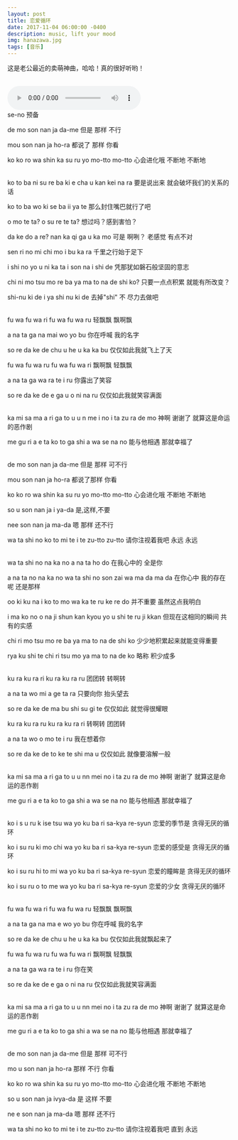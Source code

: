 ```yaml
---
layout: post
title: 恋爱循环
date: 2017-11-04 06:00:00 -0400
description: music, lift your mood
img: hanazawa.jpg
tags: [音乐]
---
```


这是老公最近的卖萌神曲，哈哈！真的很好听哟！

<br>
<audio controls="controls" preload="auto">
  <source type="audio/ogg" src="/assets/music/恋爱循环.ogg"></source>
  <source type="audio/mp3" src="/assets/music/恋爱循环.mp3"></source>
</audio>

<br>
se-no
预备

de mo son nan ja da-me
但是 那样 不行

mou son nan ja ho-ra
都说了 那样 你看

ko ko ro wa shin ka su ru yo mo-tto mo-tto
心会进化哦 不断地 不断地

<br>
ko to ba ni su re ba ki e cha u kan kei na ra
要是说出来 就会破坏我们的关系的话

ko to ba wo ki se ba ii ya te
那么封住嘴巴就行了吧

o mo te ta? o su re te ta?
想过吗？感到害怕？

da ke do a re? nan ka qi ga u ka mo
可是 啊咧？ 老感觉 有点不对

sen ri no mi chi mo i bu ka ra
千里之行始于足下

i shi no yo u ni ka ta i son na i shi de
凭那犹如磐石般坚固的意志

chi ni mo tsu mo re ba ya ma to na de shi ko?
只要一点点积累 就能有所改变？

shi-nu ki de i ya shi nu ki de
去掉"shi" 不 尽力去做吧

<br>
fu wa fu wa ri fu wa fu wa ru
轻飘飘 飘啊飘

a na ta ga na mai wo yo bu
你在呼喊 我的名字

so re da ke de chu u he u ka ka bu
仅仅如此我就飞上了天

fu wa fu wa ru fu wa fu wa ri
飘啊飘 轻飘飘

a na ta ga wa ra te i ru
你露出了笑容

so re da ke de e ga u o ni na ru
仅仅如此我就笑容满面

<br>
ka mi sa ma a ri ga to u u n me i no i ta zu ra de mo
神啊 谢谢了 就算这是命运的恶作剧

me gu ri a e ta ko to ga shi a wa se na no
能与他相遇 那就幸福了

<br>
de mo son nan ja da-me
但是 那样 可不行

mou son nan ja ho-ra
都说了那样 你看

ko ko ro wa shin ka su ru yo mo-tto mo-tto
心会进化哦 不断地 不断地

so u son nan ja i ya-da
是,这样,不要

nee son nan ja ma-da
嗯 那样 还不行

wa ta shi no ko to mi te i te zu-tto zu-tto
请你注视着我吧 永远 永远

<br>
wa ta shi no na ka no a na ta ho do
在我心中的 全是你

a na ta no na ka no wa ta shi no son zai wa ma da ma da
在你心中 我的存在呢 还是那样

oo ki ku na i ko to mo wa ka te ru ke re do
并不重要 虽然这点我明白

i ma ko no o na ji shun kan kyou yo u shi te ru ji kkan
但现在这相同的瞬间 共有的实感

chi ri mo tsu mo re ba ya ma to na de shi ko
少少地积累起来就能变得重要

rya ku shi te chi ri tsu mo ya ma to na de ko
略称 积少成多

<br>
ku ra ku ra ri ku ra ku ra ru
团团转 转啊转

a na ta wo mi a ge ta ra
只要向你 抬头望去

so re da ke de ma bu shi su gi te
仅仅如此 就觉得很耀眼

ku ra ku ra ru ku ra ku ra ri
转啊转 团团转

a na ta wo o mo te i ru
我在想着你

so re da ke de to ke te shi ma u
仅仅如此 就像要溶解一般

<br>
ka mi sa ma a ri ga to u u nn mei no i ta zu ra de mo
神啊 谢谢了 就算这是命运的恶作剧

me gu ri a e ta ko to ga shi a wa se na no
能与他相遇 那就幸福了

<br>
ko i s u ru k ise tsu wa yo ku ba ri sa-kya re-syun
恋爱的季节是 贪得无厌的循环

ko i su ru ki mo chi wa yo ku ba ri sa-kya re-syun
恋爱的感受是 贪得无厌的循环

ko i su ru hi to mi wa yo ku ba ri sa-kya re-syun
恋爱的瞳眸是 贪得无厌的循环

ko i su ru o to me wa yo ku ba ri sa-kya re-syun
恋爱的少女 贪得无厌的循环

<br>
fu wa fu wa ri fu wa fu wa ru
轻飘飘 飘啊飘

a na ta ga na ma e wo yo bu
你在呼喊 我的名字

so re da ke de chu u he u ka ka bu
仅仅如此我就飘起来了

fu wa fu wa ru fu wa fu wa ri
飘啊飘 轻飘飘

a na ta ga wa ra te i ru
你在笑

so re da ke de e ga o ni na ru
仅仅如此我就笑容满面

<br>
ka mi sa ma a ri ga to u u nn mei no i ta zu ra de mo
神啊 谢谢了 就算这是命运的恶作剧

me gu ri a e ta ko to ga shi a wa se na no
能与他相遇 那就幸福了

<br>
de mo son nan ja da-me
但是 那样 可不行

mo u son nan ja ho-ra
那样 不行 你看

ko ko ro wa shin ka su ru yo mo-tto mo-tto
心会进化哦 不断地 不断地

so u son nan ja ivya-da
是 这样 不要

ne e son nan ja ma-da
嗯 那样 还不行

wa ta shi no ko to mi te i te zu-tto zu-tto
请你注视着我吧 直到 永远
